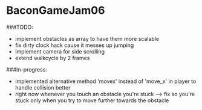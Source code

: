 BaconGameJam06
==============


###TODO:

  * implement obstacles as array to have them more scalable
  * fix dirty clock hack cause it messes up jumping
  * implement camera for side scrolling
  * extend walkcycle by 2 frames

###In-progress:

  * implemented alternative method 'movex' instead of 'move_x' in player to handle collision better
  * right now whenever you touch an obstacle you're stuck --> fix so you're stuck only when you try to move further towards the obstacle

